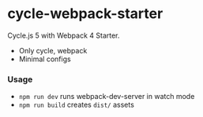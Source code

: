 cycle-webpack-starter
===

Cycle.js 5 with Webpack 4 Starter.

* Only cycle, webpack
* Minimal configs

### Usage

* `npm run dev` runs webpack-dev-server in watch mode
* `npm run build` creates `dist/` assets
